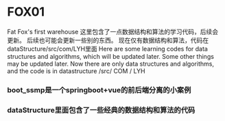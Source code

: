 # FOX01
Fat Fox's first warehouse
这里包含了一点数据结构和算法的学习代码，后续会更新。
后续也可能会更新一些别的东西。
现在仅有数据结构和算法，代码在dataStructure/src/com/LYH里面
Here are some learning codes for data structures and algorithms, which will be updated later.
Some other things may be updated later.
Now there are only data structures and algorithms, and the code is in datastructure /src/ COM / LYH

### boot_ssmp是一个springboot+vue的前后端分离的小案例
### dataStructure里面包含了一些经典的数据结构和算法的代码

